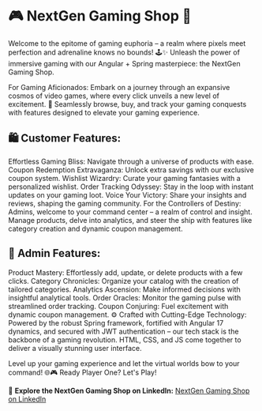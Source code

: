 # 🎮 NextGen Gaming Shop 🚀
Welcome to the epitome of gaming euphoria – a realm where pixels meet perfection and adrenaline knows no bounds!
🕹️✨ Unleash the power of immersive gaming with our Angular + Spring masterpiece: the NextGen Gaming Shop.

For Gaming Aficionados:
Embark on a journey through an expansive cosmos of video games, where every click unveils a new level of excitement.
🌌 Seamlessly browse, buy, and track your gaming conquests with features designed to elevate your gaming experience.

## 🛍️ Customer Features:
Effortless Gaming Bliss: Navigate through a universe of products with ease.
Coupon Redemption Extravaganza: Unlock extra savings with our exclusive coupon system.
Wishlist Wizardry: Curate your gaming fantasies with a personalized wishlist.
Order Tracking Odyssey: Stay in the loop with instant updates on your gaming loot.
Voice Your Victory: Share your insights and reviews, shaping the gaming community.
For the Controllers of Destiny:
Admins, welcome to your command center – a realm of control and insight.
Manage products, delve into analytics, and steer the ship with features like category creation and dynamic coupon management.

## 🔧 Admin Features:
Product Mastery: Effortlessly add, update, or delete products with a few clicks.
Category Chronicles: Organize your catalog with the creation of tailored categories.
Analytics Ascension: Make informed decisions with insightful analytical tools.
Order Oracles: Monitor the gaming pulse with streamlined order tracking.
Coupon Conjuring: Fuel excitement with dynamic coupon management.
⚙️ Crafted with Cutting-Edge Technology:
Powered by the robust Spring framework, fortified with Angular 17 dynamics, and secured with JWT authentication – our tech stack is the backbone of a gaming revolution. 
HTML, CSS, and JS come together to deliver a visually stunning user interface.

Level up your gaming experience and let the virtual worlds bow to your command! 🌐🎮 Ready Player One? Let's Play! 


🔗 **Explore the NextGen Gaming Shop on LinkedIn:** [NextGen Gaming Shop on LinkedIn](https://www.linkedin.com/posts/omar-abarra-0a7b73228_spring-springboot-angular-activity-7155570559752261632-cTm4?utm_source=share&utm_medium=member_desktop)



